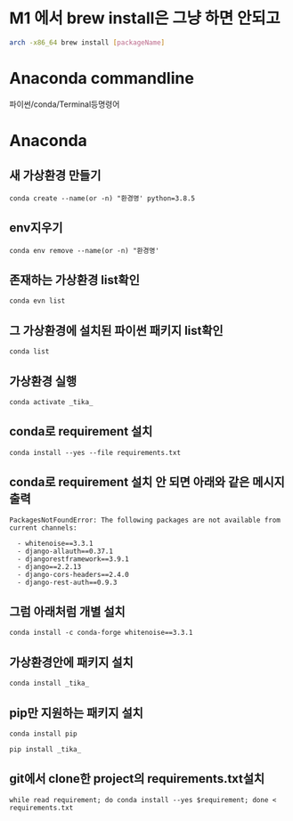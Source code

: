 # M1 에서 brew install은 그냥 하면 안되고

```bash
arch -x86_64 brew install [packageName]
```


# Anaconda commandline
파이썬/conda/Terminal등명령어

# Anaconda
## 새 가상환경 만들기
```
conda create --name(or -n) "환경명' python=3.8.5
```
## env지우기
```
conda env remove --name(or -n) "환경명'
```
## 존재하는 가상환경 list확인
```
conda evn list
```
## 그 가상환경에 설치된 파이썬 패키지 list확인
```
conda list
```
## 가상환경 실행
```
conda activate _tika_
```
## conda로 requirement 설치
```
conda install --yes --file requirements.txt
```
## conda로 requirement 설치 안 되면 아래와 같은 메시지 출력
```
PackagesNotFoundError: The following packages are not available from current channels:

  - whitenoise==3.3.1
  - django-allauth==0.37.1
  - djangorestframework==3.9.1
  - django==2.2.13
  - django-cors-headers==2.4.0
  - django-rest-auth==0.9.3
```
## 그럼 아래처럼 개별 설치
```
conda install -c conda-forge whitenoise==3.3.1
```
## 가상환경안에 패키지 설치
```
conda install _tika_ 
```
## pip만 지원하는 패키지 설치
```
conda install pip
```
```
pip install _tika_
```
## git에서 clone한 project의 requirements.txt설치
```
while read requirement; do conda install --yes $requirement; done < requirements.txt
```
